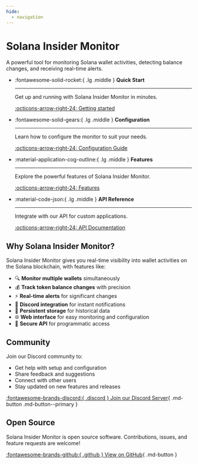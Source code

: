 ```yaml
---
hide:
  - navigation
---
```


# Solana Insider Monitor

A powerful tool for monitoring Solana wallet activities, detecting balance changes, and receiving real-time alerts.

<div class="grid cards" markdown>

-   :fontawesome-solid-rocket:{ .lg .middle } __Quick Start__

    ---

    Get up and running with Solana Insider Monitor in minutes.

    [:octicons-arrow-right-24: Getting started](getting-started/quick-start.md)

-   :fontawesome-solid-gears:{ .lg .middle } __Configuration__

    ---

    Learn how to configure the monitor to suit your needs.

    [:octicons-arrow-right-24: Configuration Guide](configuration/index.md)

</div>

<div class="grid cards" markdown>

-   :material-application-cog-outline:{ .lg .middle } __Features__

    ---

    Explore the powerful features of Solana Insider Monitor.

    [:octicons-arrow-right-24: Features](features/index.md)

-   :material-code-json:{ .lg .middle } __API Reference__

    ---

    Integrate with our API for custom applications.

    [:octicons-arrow-right-24: API Documentation](api/index.md)

</div>

## Why Solana Insider Monitor?

Solana Insider Monitor gives you real-time visibility into wallet activities on the Solana blockchain, with features like:

- 🔍 **Monitor multiple wallets** simultaneously
- 💰 **Track token balance changes** with precision
- ⚡ **Real-time alerts** for significant changes
- 🔔 **Discord integration** for instant notifications
- 💾 **Persistent storage** for historical data
- 🌐 **Web interface** for easy monitoring and configuration
- 🔑 **Secure API** for programmatic access

## Community

Join our Discord community to:

- Get help with setup and configuration
- Share feedback and suggestions
- Connect with other users
- Stay updated on new features and releases

[:fontawesome-brands-discord:{ .discord } Join our Discord Server](https://discord.gg/7vY9ZBPdya){ .md-button .md-button--primary }

## Open Source

Solana Insider Monitor is open source software. Contributions, issues, and feature requests are welcome!

[:fontawesome-brands-github:{ .github } View on GitHub](https://github.com/accursedgalaxy/insider-monitor){ .md-button }
